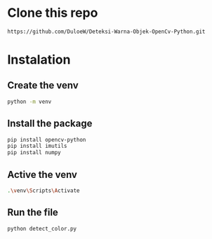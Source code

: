 # Clone this repo
```bash
https://github.com/DuloeW/Deteksi-Warna-Objek-OpenCv-Python.git
```

# Instalation

## Create the venv
```bash
python -m venv
```

## Install the package
```bash
pip install opencv-python
pip install imutils
pip install numpy
```
## Active the venv
```bash
.\venv\Scripts\Activate
```

## Run the file
```bash
python detect_color.py
```


